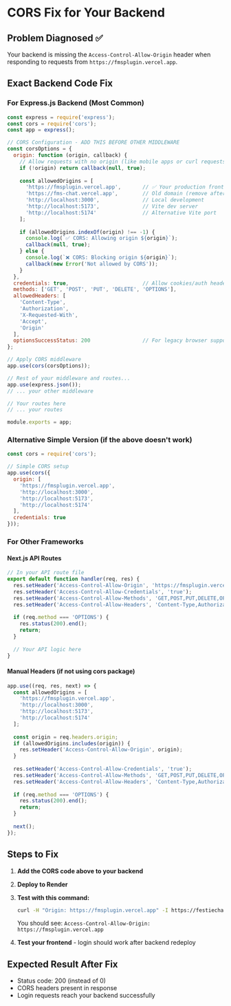 # CORS Fix for Your Backend

## Problem Diagnosed ✅
Your backend is missing the `Access-Control-Allow-Origin` header when responding to requests from `https://fmsplugin.vercel.app`.

## Exact Backend Code Fix

### For Express.js Backend (Most Common)

```javascript
const express = require('express');
const cors = require('cors');
const app = express();

// CORS Configuration - ADD THIS BEFORE OTHER MIDDLEWARE
const corsOptions = {
  origin: function (origin, callback) {
    // Allow requests with no origin (like mobile apps or curl requests)
    if (!origin) return callback(null, true);
    
    const allowedOrigins = [
      'https://fmsplugin.vercel.app',       // ✅ Your production frontend
      'https://fms-chat.vercel.app',        // Old domain (remove after testing)
      'http://localhost:3000',              // Local development
      'http://localhost:5173',              // Vite dev server
      'http://localhost:5174'               // Alternative Vite port
    ];
    
    if (allowedOrigins.indexOf(origin) !== -1) {
      console.log(`✅ CORS: Allowing origin ${origin}`);
      callback(null, true);
    } else {
      console.log(`❌ CORS: Blocking origin ${origin}`);
      callback(new Error('Not allowed by CORS'));
    }
  },
  credentials: true,                        // Allow cookies/auth headers
  methods: ['GET', 'POST', 'PUT', 'DELETE', 'OPTIONS'],
  allowedHeaders: [
    'Content-Type', 
    'Authorization', 
    'X-Requested-With',
    'Accept',
    'Origin'
  ],
  optionsSuccessStatus: 200                 // For legacy browser support
};

// Apply CORS middleware
app.use(cors(corsOptions));

// Rest of your middleware and routes...
app.use(express.json());
// ... your other middleware

// Your routes here
// ... your routes

module.exports = app;
```

### Alternative Simple Version (if the above doesn't work)

```javascript
const cors = require('cors');

// Simple CORS setup
app.use(cors({
  origin: [
    'https://fmsplugin.vercel.app',
    'http://localhost:3000',
    'http://localhost:5173',
    'http://localhost:5174'
  ],
  credentials: true
}));
```

### For Other Frameworks

#### Next.js API Routes
```javascript
// In your API route file
export default function handler(req, res) {
  res.setHeader('Access-Control-Allow-Origin', 'https://fmsplugin.vercel.app');
  res.setHeader('Access-Control-Allow-Credentials', 'true');
  res.setHeader('Access-Control-Allow-Methods', 'GET,POST,PUT,DELETE,OPTIONS');
  res.setHeader('Access-Control-Allow-Headers', 'Content-Type,Authorization');
  
  if (req.method === 'OPTIONS') {
    res.status(200).end();
    return;
  }
  
  // Your API logic here
}
```

#### Manual Headers (if not using cors package)
```javascript
app.use((req, res, next) => {
  const allowedOrigins = [
    'https://fmsplugin.vercel.app',
    'http://localhost:3000',
    'http://localhost:5173',
    'http://localhost:5174'
  ];
  
  const origin = req.headers.origin;
  if (allowedOrigins.includes(origin)) {
    res.setHeader('Access-Control-Allow-Origin', origin);
  }
  
  res.setHeader('Access-Control-Allow-Credentials', 'true');
  res.setHeader('Access-Control-Allow-Methods', 'GET,POST,PUT,DELETE,OPTIONS');
  res.setHeader('Access-Control-Allow-Headers', 'Content-Type,Authorization');
  
  if (req.method === 'OPTIONS') {
    res.status(200).end();
    return;
  }
  
  next();
});
```

## Steps to Fix

1. **Add the CORS code above to your backend**
2. **Deploy to Render**
3. **Test with this command:**
   ```bash
   curl -H "Origin: https://fmsplugin.vercel.app" -I https://festiechatplugin-backend-8g96.onrender.com/api/health
   ```
   You should see: `Access-Control-Allow-Origin: https://fmsplugin.vercel.app`

4. **Test your frontend** - login should work after backend redeploy

## Expected Result After Fix
- Status code: 200 (instead of 0)
- CORS headers present in response
- Login requests reach your backend successfully
